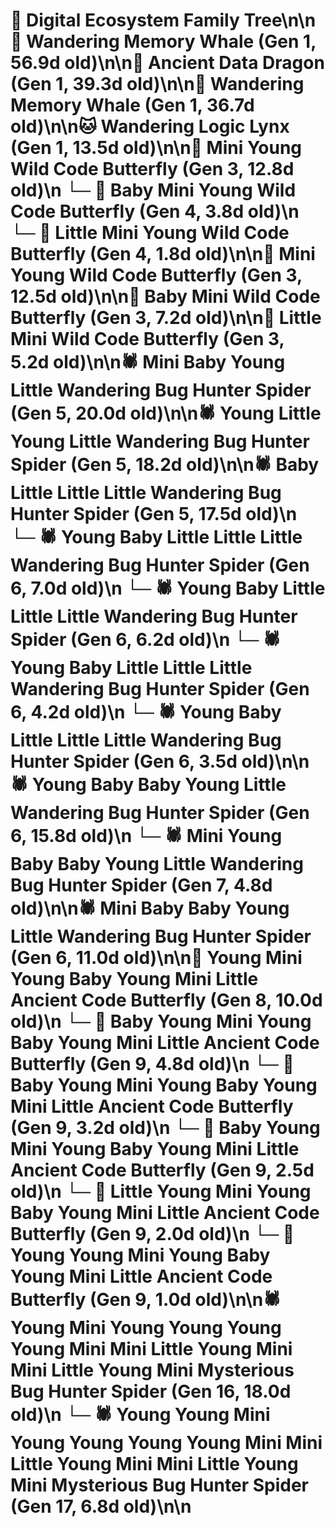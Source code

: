 # 🌳 Digital Ecosystem Family Tree\n\n🐋 Wandering Memory Whale (Gen 1, 56.9d old)\n\n🐉 Ancient Data Dragon (Gen 1, 39.3d old)\n\n🐋 Wandering Memory Whale (Gen 1, 36.7d old)\n\n🐱 Wandering Logic Lynx (Gen 1, 13.5d old)\n\n🦋 Mini Young Wild Code Butterfly (Gen 3, 12.8d old)\n  └─ 🦋 Baby Mini Young Wild Code Butterfly (Gen 4, 3.8d old)\n  └─ 🦋 Little Mini Young Wild Code Butterfly (Gen 4, 1.8d old)\n\n🦋 Mini Young Wild Code Butterfly (Gen 3, 12.5d old)\n\n🦋 Baby Mini Wild Code Butterfly (Gen 3, 7.2d old)\n\n🦋 Little Mini Wild Code Butterfly (Gen 3, 5.2d old)\n\n🕷️ Mini Baby Young Little Wandering Bug Hunter Spider (Gen 5, 20.0d old)\n\n🕷️ Young Little Young Little Wandering Bug Hunter Spider (Gen 5, 18.2d old)\n\n🕷️ Baby Little Little Little Wandering Bug Hunter Spider (Gen 5, 17.5d old)\n  └─ 🕷️ Young Baby Little Little Little Wandering Bug Hunter Spider (Gen 6, 7.0d old)\n  └─ 🕷️ Young Baby Little Little Little Wandering Bug Hunter Spider (Gen 6, 6.2d old)\n  └─ 🕷️ Young Baby Little Little Little Wandering Bug Hunter Spider (Gen 6, 4.2d old)\n  └─ 🕷️ Young Baby Little Little Little Wandering Bug Hunter Spider (Gen 6, 3.5d old)\n\n🕷️ Young Baby Baby Young Little Wandering Bug Hunter Spider (Gen 6, 15.8d old)\n  └─ 🕷️ Mini Young Baby Baby Young Little Wandering Bug Hunter Spider (Gen 7, 4.8d old)\n\n🕷️ Mini Baby Baby Young Little Wandering Bug Hunter Spider (Gen 6, 11.0d old)\n\n🦋 Young Mini Young Baby Young Mini Little Ancient Code Butterfly (Gen 8, 10.0d old)\n  └─ 🦋 Baby Young Mini Young Baby Young Mini Little Ancient Code Butterfly (Gen 9, 4.8d old)\n  └─ 🦋 Baby Young Mini Young Baby Young Mini Little Ancient Code Butterfly (Gen 9, 3.2d old)\n  └─ 🦋 Baby Young Mini Young Baby Young Mini Little Ancient Code Butterfly (Gen 9, 2.5d old)\n  └─ 🦋 Little Young Mini Young Baby Young Mini Little Ancient Code Butterfly (Gen 9, 2.0d old)\n  └─ 🦋 Young Young Mini Young Baby Young Mini Little Ancient Code Butterfly (Gen 9, 1.0d old)\n\n🕷️ Young Mini Young Young Young Young Mini Mini Little Young Mini Mini Little Young Mini Mysterious Bug Hunter Spider (Gen 16, 18.0d old)\n  └─ 🕷️ Young Young Mini Young Young Young Young Mini Mini Little Young Mini Mini Little Young Mini Mysterious Bug Hunter Spider (Gen 17, 6.8d old)\n\n